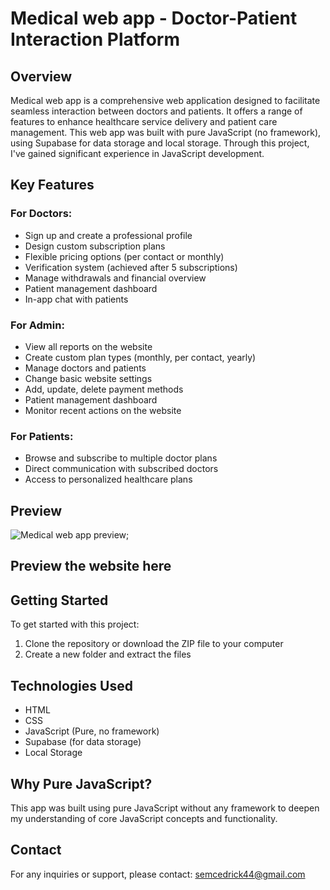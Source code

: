 # Medical web app - Doctor-Patient Interaction Platform

## Overview

Medical web app is a comprehensive web application designed to facilitate seamless interaction between doctors and patients. It offers a range of features to enhance healthcare service delivery and patient care management. This web app was built with pure JavaScript (no framework), using Supabase for data storage and local storage. Through this project, I've gained significant experience in JavaScript development.

## Key Features

### For Doctors:
- Sign up and create a professional profile
- Design custom subscription plans
- Flexible pricing options (per contact or monthly)
- Verification system (achieved after 5 subscriptions)
- Manage withdrawals and financial overview
- Patient management dashboard
- In-app chat with patients

### For Admin:
- View all reports on the website
- Create custom plan types (monthly, per contact, yearly)
- Manage doctors and patients
- Change basic website settings
- Add, update, delete payment methods
- Patient management dashboard
- Monitor recent actions on the website

### For Patients:
- Browse and subscribe to multiple doctor plans
- Direct communication with subscribed doctors
- Access to personalized healthcare plans

## Preview

![Medical web app preview](https://i.postimg.cc/PfZ7QkZq/Screenshot-from-2024-08-05-11-22-45.png);

## Preview the website here


## Getting Started

To get started with this project:
1. Clone the repository or download the ZIP file to your computer
2. Create a new folder and extract the files


## Technologies Used

- HTML
- CSS
- JavaScript (Pure, no framework)
- Supabase (for data storage)
- Local Storage

## Why Pure JavaScript?

This app was built using pure JavaScript without any framework to deepen my understanding of core JavaScript concepts and functionality.

## Contact

For any inquiries or support, please contact:
semcedrick44@gmail.com